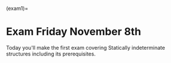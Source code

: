 (exam1)=
# Exam Friday November 8th

Today you'll make the first exam covering Statically indeterminate structures including its prerequisites.